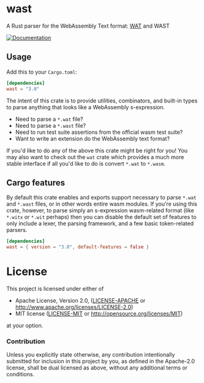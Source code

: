 # wast

A Rust parser for the WebAssembly Text format: [WAT][wat] and WAST

[![Documentation](https://docs.rs/wast/badge.svg)](https://docs.rs/wast)

[wat]: http://webassembly.github.io/spec/core/text/index.html

## Usage

Add this to your `Cargo.toml`:

```toml
[dependencies]
wast = "3.0"
```

The intent of this crate is to provide utilities, combinators, and built-in
types to parse anything that looks like a WebAssembly s-expression.

* Need to parse a `*.wat` file?
* Need to parse a `*.wast` file?
* Need to run test suite assertions from the official wasm test suite?
* Want to write an extension do the WebAssembly text format?

If you'd like to do any of the above this crate might be right for you! You may
also want to check out the `wat` crate which provides a much more stable
interface if all you'd like to do is convert `*.wat` to `*.wasm`.

## Cargo features

By default this crate enables and exports support necessary to parse `*.wat` and
`*.wast` files, or in other words entire wasm modules. If you're using this
crate, however, to parse simply an s-expression wasm-related format (like
`*.witx` or `*.wit` perhaps) then you can disable the default set of features to
only include a lexer, the parsing framework, and a few basic token-related
parsers.

```toml
[dependencies]
wast = { version = "3.0", default-features = false }
```

# License

This project is licensed under either of

 * Apache License, Version 2.0, ([LICENSE-APACHE](LICENSE-APACHE) or
   http://www.apache.org/licenses/LICENSE-2.0)
 * MIT license ([LICENSE-MIT](LICENSE-MIT) or
   http://opensource.org/licenses/MIT)

at your option.

### Contribution

Unless you explicitly state otherwise, any contribution intentionally submitted
for inclusion in this project by you, as defined in the Apache-2.0 license,
shall be dual licensed as above, without any additional terms or conditions.
